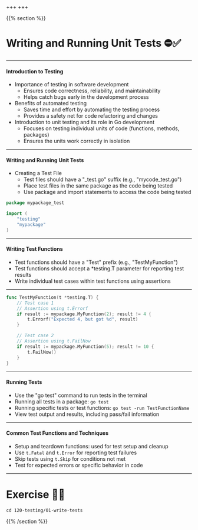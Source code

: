 +++
+++

{{% section %}}

# Writing and Running Unit Tests ⛔️✅
---
#### Introduction to Testing
- Importance of testing in software development
  - Ensures code correctness, reliability, and maintainability
  - Helps catch bugs early in the development process
- Benefits of automated testing
  - Saves time and effort by automating the testing process
  - Provides a safety net for code refactoring and changes
- Introduction to unit testing and its role in Go development
  - Focuses on testing individual units of code (functions, methods, packages)
  - Ensures the units work correctly in isolation

---
#### Writing and Running Unit Tests
- Creating a Test File
  - Test files should have a "_test.go" suffix (e.g., "mycode_test.go")
  - Place test files in the same package as the code being tested
  - Use package and import statements to access the code being tested

```go
package mypackage_test

import (
    "testing"
    "mypackage"
)
```
---
#### Writing Test Functions
- Test functions should have a "Test" prefix (e.g., "TestMyFunction")
- Test functions should accept a *testing.T parameter for reporting test results
- Write individual test cases within test functions using assertions

---
```go
func TestMyFunction(t *testing.T) {
    // Test case 1
    // Assertion using t.Errorf
    if result := mypackage.MyFunction(2); result != 4 {
        t.Errorf("Expected 4, but got %d", result)
    }

    // Test case 2
    // Assertion using t.FailNow
    if result := mypackage.MyFunction(5); result != 10 {
        t.FailNow()
    }
}
```
---
#### Running Tests
- Use the "go test" command to run tests in the terminal
- Running all tests in a package: `go test`
- Running specific tests or test functions: `go test -run TestFunctionName`
- View test output and results, including pass/fail information

---
#### Common Test Functions and Techniques
- Setup and teardown functions: used for test setup and cleanup
- Use `t.Fatal` and `t.Error` for reporting test failures
- Skip tests using `t.Skip` for conditions not met
- Test for expected errors or specific behavior in code

---
# Exercise 🏋️‍♀️

```shell
cd 120-testing/01-write-tests
```

{{% /section %}}